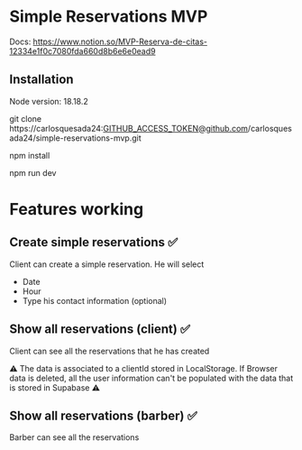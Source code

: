 # Simple Reservations MVP

Docs: https://www.notion.so/MVP-Reserva-de-citas-12334e1f0c7080fda660d8b6e6e0ead9

## Installation

Node version: 18.18.2

git clone https://carlosquesada24:GITHUB_ACCESS_TOKEN@github.com/carlosquesada24/simple-reservations-mvp.git

npm install

npm run dev

# Features working

## Create simple reservations ✅

Client can create a simple reservation. He will select

- Date
- Hour
- Type his contact information (optional)

## Show all reservations (client) ✅

Client can see all the reservations that he has created

⚠️ The data is associated to a clientId stored in LocalStorage. If Browser data is deleted, all the user information can't be populated with the data that is stored in Supabase ⚠️

## Show all reservations (barber) ✅

Barber can see all the reservations
